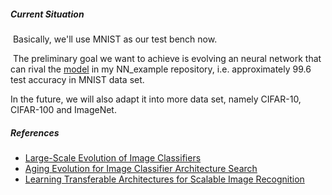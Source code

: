 



##### Current Situation

​	Basically, we'll use MNIST as our test bench now.

​	The preliminary goal we want to achieve is evolving an neural network that can rival the [model](https://github.com/zh-plus/NN_example/blob/master/CNN/mnist_highACC.py) in my NN_example repository, i.e. approximately 99.6 test accuracy in MNIST data set.



In the future, we will also adapt it into more data set, namely CIFAR-10, CIFAR-100 and ImageNet.



##### References

- [Large-Scale Evolution of Image Classifiers](https://arxiv.org/pdf/1703.01041.pdf)
- [Aging Evolution for Image Classifier Architecture Search](https://arxiv.org/pdf/1802.01548.pdf)
- [Learning Transferable Architectures for Scalable Image Recognition](https://arxiv.org/pdf/1707.07012.pdf)

